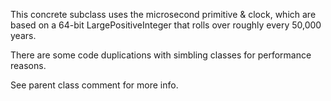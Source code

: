 This concrete subclass uses the microsecond primitive & clock, which are based on a 64-bit LargePositiveInteger that rolls over roughly every 50,000 years.There are some code duplications with simbling classes for performance reasons.See parent class comment for more info.